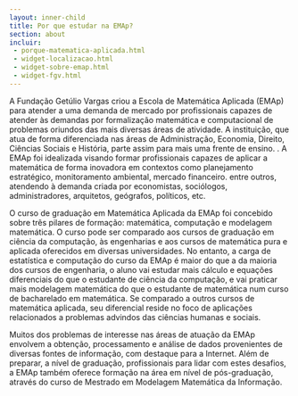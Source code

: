 ```yaml
---
layout: inner-child
title: Por que estudar na EMAp?
section: about
incluir:
 - porque-matematica-aplicada.html
 - widget-localizacao.html
 - widget-sobre-emap.html 
 - widget-fgv.html 
---
```


A Fundação Getúlio Vargas criou a Escola de Matemática Aplicada (EMAp)
para atender a uma demanda de mercado por profissionais capazes de
atender às demandas por formalização matemática e computacional de
problemas oriundos das mais diversas áreas de atividade.  A
instituição, que atua de forma diferenciada nas áreas de
Administração, Economia, Direito, Ciências Sociais e História, parte
assim para mais uma frente de ensino.  .  A EMAp foi idealizada
visando formar profissionais capazes de aplicar a matemática de forma
inovadora em contextos como planejamento estratégico, monitoramento
ambiental, mercado financeiro. entre outros, atendendo à demanda
criada por economistas, sociólogos, administradores, arquitetos,
geógrafos, políticos, etc.

O curso de graduação em Matemática Aplicada da EMAp foi concebido
sobre três pilares de formação: matemática, computação e modelagem
matemática. O curso pode ser comparado aos cursos de graduação em
ciência da computação, às engenharias e aos cursos de matemática pura
e aplicada oferecidos em diversas universidades. No entanto, a carga
de estatística e computação do curso da EMAp é maior do que a da
maioria dos cursos de engenharia, o aluno vai estudar mais cálculo e
equações diferenciais do que o estudante de ciência da computação, e
vai praticar mais modelagem matemática do que o estudante de
matemática num curso de bacharelado em matemática. Se comparado a
outros cursos de matemática aplicada, seu diferencial reside no foco
de aplicações relacionados a problemas advindos das ciências humanas e
sociais.

Muitos dos problemas de interesse nas áreas de atuação da EMAp
envolvem a obtenção, processamento e análise de dados provenientes de
diversas fontes de informação, com destaque para a Internet. Além de
preparar, a nível de graduação, profissionais para lidar com estes
desafios, a EMAp também oferece formação na área em nível de
pós-graduação, através do curso de Mestrado em Modelagem Matemática da
Informação.
